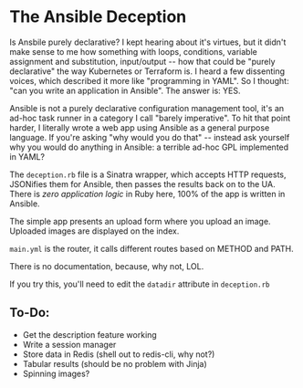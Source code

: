 # The Ansible Deception

Is Ansbile purely declarative? I kept hearing about it's virtues, but it didn't make sense to me how something with loops, conditions, variable assignment and substitution, input/output -- how that could be "purely declarative" the way Kubernetes or Terraform is. I heard a few dissenting voices, which described it more like "programming in YAML". So I thought: "can you write an application in Ansible". The answer is: YES.

Ansible is not a purely declarative configuration management tool, it's an ad-hoc task runner in a category I call "barely imperative". To hit that point harder, I literally wrote a web app using Ansible as a general purpose language. If you're asking "why would you do that" -- instead ask yourself why you would do anything in Ansible: a terrible ad-hoc GPL implemented in YAML?

The `deception.rb` file is a Sinatra wrapper, which accepts HTTP requests, JSONifies them for Ansible, then passes the results back on to the UA. There is *zero application logic* in Ruby here, 100% of the app is written in Ansible.

The simple app presents an upload form where you upload an image. Uploaded images are displayed on the index.

`main.yml` is the router, it calls different routes based on METHOD and PATH.

There is no documentation, because, why not, LOL.

If you try this, you'll need to edit the `datadir` attribute in `deception.rb`
## To-Do:
* Get the description feature working
* Write a session manager
* Store data in Redis (shell out to redis-cli, why not?)
* Tabular results (should be no problem with Jinja)
* Spinning images?
